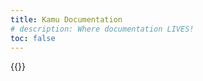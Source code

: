 ```yaml
---
title: Kamu Documentation
# description: Where documentation LIVES!
toc: false
---
```

<!-- Content for this page is in /layouts/partials/home -->
{{<children style="card" depth="0" description="false">}}
